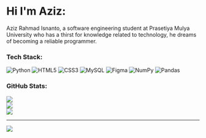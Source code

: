 # Hi I'm Aziz:
Aziz Rahmad Isnanto, a software engineering student at Prasetiya Mulya University who has a thirst for knowledge related to technology, he dreams of becoming a reliable programmer.

<!--
### Socials:
[![Instagram](https://img.shields.io/badge/Instagram-%23E4405F.svg?logo=Instagram&logoColor=white)](https://instagram.com/thinkaboutziz) [![LinkedIn](https://img.shields.io/badge/LinkedIn-%230077B5.svg?logo=linkedin&logoColor=white)](https://linkedin.com/in/rhmdziz) 
-->

### Tech Stack:
![Python](https://img.shields.io/badge/python-3670A0?style=for-the-badge&logo=python&logoColor=ffdd54) ![HTML5](https://img.shields.io/badge/html5-%23E34F26.svg?style=for-the-badge&logo=html5&logoColor=white) ![CSS3](https://img.shields.io/badge/css3-%231572B6.svg?style=for-the-badge&logo=css3&logoColor=white) ![MySQL](https://img.shields.io/badge/mysql-%2300f.svg?style=for-the-badge&logo=mysql&logoColor=white) 	![Figma](https://img.shields.io/badge/figma-%23F24E1E.svg?style=for-the-badge&logo=figma&logoColor=white) ![NumPy](https://img.shields.io/badge/numpy-%23013243.svg?style=for-the-badge&logo=numpy&logoColor=white) ![Pandas](https://img.shields.io/badge/pandas-%23150458.svg?style=for-the-badge&logo=pandas&logoColor=white)
### GitHub Stats:
![](https://github-readme-stats.vercel.app/api?username=rhmdziz&theme=react&hide_border=false&include_all_commits=false&count_private=false)<br/>
![](https://github-readme-streak-stats.herokuapp.com/?user=rhmdziz&theme=react&hide_border=false)<br/>
![](https://github-readme-stats.vercel.app/api/top-langs/?username=rhmdziz&theme=react&hide_border=false&include_all_commits=false&count_private=false&layout=compact)

---
[![](https://visitcount.itsvg.in/api?id=rhmdziz&icon=5&color=1)](https://visitcount.itsvg.in)

